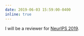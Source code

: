 ```yaml
---
date: 2019-06-03 15:59:00-0400
inline: true
---
```


I will be a reviewer for [NeurIPS 2019](https://neurips.cc/Conferences/2019/).
